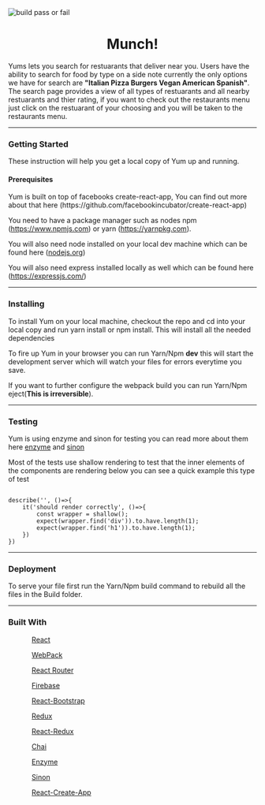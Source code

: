 <img src="https://travis-ci.org/J8298c/yumshub.svg?branch=master" alt="build pass or fail"/>
<h1 style="text-align: center">Munch!</h1> 
<p>Yums lets you search for restuarants that deliver near you. Users have the ability to search for food by type on a side note currently the only options we have for search are <strong>"Italian Pizza Burgers Vegan American Spanish"</strong>. The search page provides a view of all types of restuarants and all nearby restuarants and thier rating, if you want to check out the restaurants menu just click on the restuarant of your choosing and you will be taken to the restaurants menu.</p>
<hr />

<h3>Getting Started</h3>
These instruction will help you get a local copy of Yum up and running.

<h4>Prerequisites</h4>
<p>Yum is built on top of facebooks create-react-app, You can find out more about that here (https://github.com/facebookincubator/create-react-app)</p>

<p>You need to have a package manager such as nodes npm (<a href='https://www.npmjs.com'>https://www.npmjs.com</a>) or yarn (<a href='https://yarnpkg.com/en/'>https://yarnpkg.com</a>).</p>

<p>You will also need node installed on your local dev machine which can be found here (<a href="https://nodejs.org/en/">nodejs.org</a>)</p>

<p>You will also need express installed locally as well which can be found here (<a href="https://expressjs.com/">https://expressjs.com/</a>)</p>

<hr />

<h3>Installing</h3>

<p>To install Yum on your local machine, checkout the repo and cd into your local copy and run yarn install or npm install. This will install all the needed dependencies</p>

<p>To fire up Yum in your browser you can run Yarn/Npm <strong>dev</strong> this will start the development server which will watch your files for errors everytime you save.</p>

<p>If you want to further configure the webpack build you can run Yarn/Npm eject(<strong>This is irreversible</strong>).</p>
<hr />

<h3>Testing</h3>

<p>Yum is using enzyme and sinon for testing you can read more about them here <a href="https://github.com/airbnb/enzyme">enzyme</a> and <a href="http://sinonjs.org/">sinon</a></p>

<p>Most of the tests use shallow rendering to test that the inner elements of the components are rendering below you can see a quick example this type of test</p>

<code>
describe('<NotFound />', ()=>{
	it('should render correctly', ()=>{
		const wrapper = shallow(<NotFound />);
		expect(wrapper.find('div')).to.have.length(1);
		expect(wrapper.find('h1')).to.have.length(1);
	})
})
</code>
<hr />

<h3>Deployment</h3>

<p>To serve your file first run the Yarn/Npm build command to rebuild all the files in the Build folder.</p>
<hr />

<h3>Built With</h3>
<ul>
	<ol><a href="https://facebook.github.io/react/">React</a></ol>
	<ol><a href="https://webpack.github.io/">WebPack</a></ol>
	<ol><a href="https://reacttraining.com/react-router/">React Router</a></ol>
	<ol><a href="https://firebase.google.com/">Firebase</a></ol>
	<ol><a href="https://react-bootstrap.github.io/">React-Bootstrap</a></ol>
	<ol><a href="http://redux.js.org/">Redux</a></ol>
	<ol><a href="http://redux.js.org/docs/basics/UsageWithReact.html">React-Redux</a></ol>
	<ol><a href="http://chaijs.com/">Chai</a></ol>
	<ol><a href="https://github.com/airbnb/enzyme">Enzyme </a></ol>
	<ol><a href="http://sinonjs.org/releases/v2.1.0/spies/">Sinon</a></ol>
	<ol><a href="https://github.com/facebookincubator/create-react-app">React-Create-App </a></ol>
</ul>
